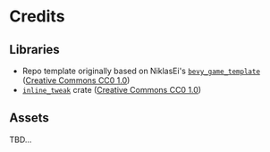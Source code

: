 # Credits

## Libraries

* Repo template originally based on NiklasEi's [`bevy_game_template`](https://github.com/NiklasEi/bevy_game_template) ([Creative Commons CC0 1.0](https://raw.githubusercontent.com/NiklasEi/bevy_game_template/main/LICENSE))
* [`inline_tweak`](https://github.com/Uriopass/inline_tweak) crate ([Creative Commons CC0 1.0](https://raw.githubusercontent.com/Uriopass/inline_tweak/master/LICENSE))

## Assets

TBD...
